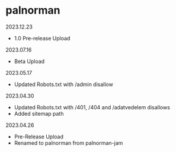 # palnorman

2023.12.23
- 1.0 Pre-release Upload

2023.07.16
- Beta Upload

2023.05.17
- Updated Robots.txt with /admin disallow

2023.04.30
- Updated Robots.txt with /401, /404 and /adatvedelem disallows
- Added sitemap path

2023.04.26
- Pre-Release Upload
- Renamed to palnorman from palnorman-jam
